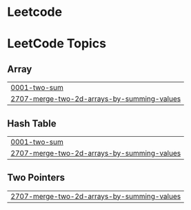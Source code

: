 # Leetcode
<!---LeetCode Topics Start-->
# LeetCode Topics
## Array
|  |
| ------- |
| [0001-two-sum](https://github.com/Akhil-30/Leetcode/tree/master/0001-two-sum) |
| [2707-merge-two-2d-arrays-by-summing-values](https://github.com/Akhil-30/Leetcode/tree/master/2707-merge-two-2d-arrays-by-summing-values) |
## Hash Table
|  |
| ------- |
| [0001-two-sum](https://github.com/Akhil-30/Leetcode/tree/master/0001-two-sum) |
| [2707-merge-two-2d-arrays-by-summing-values](https://github.com/Akhil-30/Leetcode/tree/master/2707-merge-two-2d-arrays-by-summing-values) |
## Two Pointers
|  |
| ------- |
| [2707-merge-two-2d-arrays-by-summing-values](https://github.com/Akhil-30/Leetcode/tree/master/2707-merge-two-2d-arrays-by-summing-values) |
<!---LeetCode Topics End-->